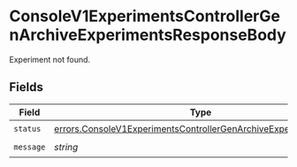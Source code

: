 # ConsoleV1ExperimentsControllerGenArchiveExperimentsResponseBody

Experiment not found.


## Fields

| Field                                                                                                                                                | Type                                                                                                                                                 | Required                                                                                                                                             | Description                                                                                                                                          |
| ---------------------------------------------------------------------------------------------------------------------------------------------------- | ---------------------------------------------------------------------------------------------------------------------------------------------------- | ---------------------------------------------------------------------------------------------------------------------------------------------------- | ---------------------------------------------------------------------------------------------------------------------------------------------------- |
| `status`                                                                                                                                             | [errors.ConsoleV1ExperimentsControllerGenArchiveExperimentsStatus](../../models/errors/consolev1experimentscontrollergenarchiveexperimentsstatus.md) | :heavy_check_mark:                                                                                                                                   | N/A                                                                                                                                                  |
| `message`                                                                                                                                            | *string*                                                                                                                                             | :heavy_check_mark:                                                                                                                                   | N/A                                                                                                                                                  |